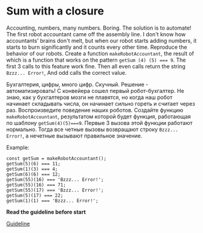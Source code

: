# Sum with a closure

Accounting, numbers, many numbers. Boring. The solution is to automate! The first robot accountant came off the assembly line. I don't know how accountants' brains don't melt, but when our robot starts adding numbers, it starts to burn significantly and it counts every other time.
Reproduce the behavior of our robots. Create a function `makeRobotAccountant`, the result of which is a function that works on the pattern `getSum (4) (5) === 9`.
The first 3 calls to this feature work fine. Then all even calls return the string `Bzzz... Error!`, And odd calls the correct value.

Бухгалтерия, цифры, много цифр. Скучный. Решение - автоматизировать! С конвейера сошел первый робот-бухгалтер. Не знаю, как у бухгалтеров мозги не плавятся, но когда наш робот начинает складывать числа, он начинает сильно гореть и считает через раз.
Воспроизведите поведение наших роботов. Создайте функцию `makeRobotAccountant`, результатом которой будет функция, работающая по шаблону `getSum(4)(5)===9`.
Первые 3 вызова этой функции работают нормально. Тогда все четные вызовы возвращают строку `Bzzz... Error!`, а нечетные вызывают правильное значение.

Example:
```
const getSum = makeRobotAccountant();
getSum(5)(6) === 11;
getSum(1)(3) === 4;
getSum(6)(6) === 12;
getSum(55)(16) === 'Bzzz... Error!';
getSum(55)(16) === 71;
getSum(55)(17) === 'Bzzz... Error!';
getSum(5)(17) === 22;
getSum(1)(1) === 'Bzzz... Error!';
```

**Read the guideline before start**

[Guideline](https://github.com/mate-academy/js_task-guideline/blob/master/README.md)
